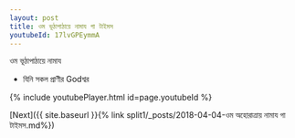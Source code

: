 ```yaml
---
layout: post
title: ওম ভূঠাপাঠায়ে নামায গা টাইমস
youtubeId: 17lvGPEymmA
---
```

 
 
 ওম ভূঠাপাঠায়ে নামায  
 
 -  যিনি সকল প্রাণীর Godশ্বর 
 
  
 
  
 
 
 
 
 
 


{% include youtubePlayer.html id=page.youtubeId %}
 
[Next]({{ site.baseurl }}{% link  split1/_posts/2018-04-04-ওম অহোরাত্রায় নামায গা টাইমস.md%})
 
